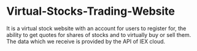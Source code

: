 # Virtual-Stocks-Trading-Website
It is a virtual stock website with an account for users to register for, the ability to get quotes for shares of stocks and to virtually buy or sell them. The data which we receive is provided by the API of IEX cloud.
